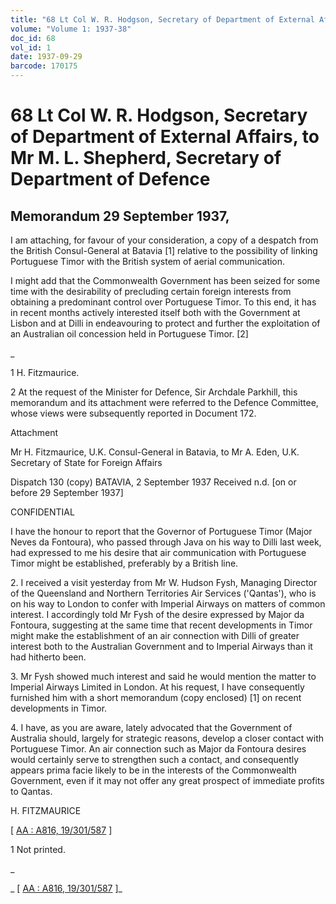 ```yaml
---
title: "68 Lt Col W. R. Hodgson, Secretary of Department of External Affairs, to Mr M. L. Shepherd, Secretary of Department of Defence"
volume: "Volume 1: 1937-38"
doc_id: 68
vol_id: 1
date: 1937-09-29
barcode: 170175
---
```


# 68 Lt Col W. R. Hodgson, Secretary of Department of External Affairs, to Mr M. L. Shepherd, Secretary of Department of Defence

## Memorandum 29 September 1937,

I am attaching, for favour of your consideration, a copy of a despatch from the British Consul-General at Batavia [1] relative to the possibility of linking Portuguese Timor with the British system of aerial communication.

I might add that the Commonwealth Government has been seized for some time with the desirability of precluding certain foreign interests from obtaining a predominant control over Portuguese Timor. To this end, it has in recent months actively interested itself both with the Government at Lisbon and at Dilli in endeavouring to protect and further the exploitation of an Australian oil concession held in Portuguese Timor. [2]

_

1 H. Fitzmaurice.

2 At the request of the Minister for Defence, Sir Archdale Parkhill, this memorandum and its attachment were referred to the Defence Committee, whose views were subsequently reported in Document 172.

Attachment

Mr H. Fitzmaurice, U.K. Consul-General in Batavia, to Mr A. Eden, U.K. Secretary of State for Foreign Affairs

Dispatch 130 (copy) BATAVIA, 2 September 1937 Received n.d. [on or before 29 September 1937]

CONFIDENTIAL

I have the honour to report that the Governor of Portuguese Timor (Major Neves da Fontoura), who passed through Java on his way to Dilli last week, had expressed to me his desire that air communication with Portuguese Timor might be established, preferably by a British line.

2\. I received a visit yesterday from Mr W. Hudson Fysh, Managing Director of the Queensland and Northern Territories Air Services ('Qantas'), who is on his way to London to confer with Imperial Airways on matters of common interest. I accordingly told Mr Fysh of the desire expressed by Major da Fontoura, suggesting at the same time that recent developments in Timor might make the establishment of an air connection with Dilli of greater interest both to the Australian Government and to Imperial Airways than it had hitherto been.

3\. Mr Fysh showed much interest and said he would mention the matter to Imperial Airways Limited in London. At his request, I have consequently furnished him with a short memorandum (copy enclosed) [1] on recent developments in Timor.

4\. I have, as you are aware, lately advocated that the Government of Australia should, largely for strategic reasons, develop a closer contact with Portuguese Timor. An air connection such as Major da Fontoura desires would certainly serve to strengthen such a contact, and consequently appears prima facie likely to be in the interests of the Commonwealth Government, even if it may not offer any great prospect of immediate profits to Qantas.

H. FITZMAURICE

[ [AA : A816, 19/301/587](http://www.naa.gov.au/cgi-bin/Search?O=I&Number=170175) ]

1 Not printed.

_

_ [ [AA : A816, 19/301/587](http://www.naa.gov.au/cgi-bin/Search?O=I&Number=170175) ]_
